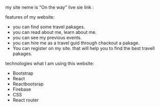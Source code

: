 my site neme is "On the way"
live sie link : 

features of my website:
* you can find some travel pakages. 
* you can read about me, learn about me.
* you can see my previous events.
* you can hire me as a travel guid through chackout a pakage.
* You can register on my site. that will help you to find the best travell pakages.


technologies what I am using this website:
* Bootstrap
* React
* Reactbootsrap
* Firebase
* CSS
* React router

